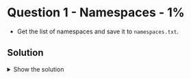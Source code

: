 # Question 1 - Namespaces - 1%

- Get the list of namespaces and save it to `namespaces.txt`.

## Solution

<details>
  <summary>Show the solution</summary>

### List namespaces

```shell
k get ns
NAME                 STATUS   AGE
default              Active   153m
ingress-nginx        Active   152m
kube-node-lease      Active   153m
kube-public          Active   153m
kube-system          Active   153m
local-path-storage   Active   153m
metallb-system       Active   153m
neptune              Active   6s
```

### List all the namespaces into namespaces.txt file

```shell
k get ns > namespaces.txt
```

## Resources

- [Namespaces](https://kubernetes.io/docs/concepts/overview/working-with-objects/namespaces/)
- [View and finding resources](https://kubernetes.io/docs/reference/kubectl/quick-reference/#viewing-and-finding-resources)

</details>